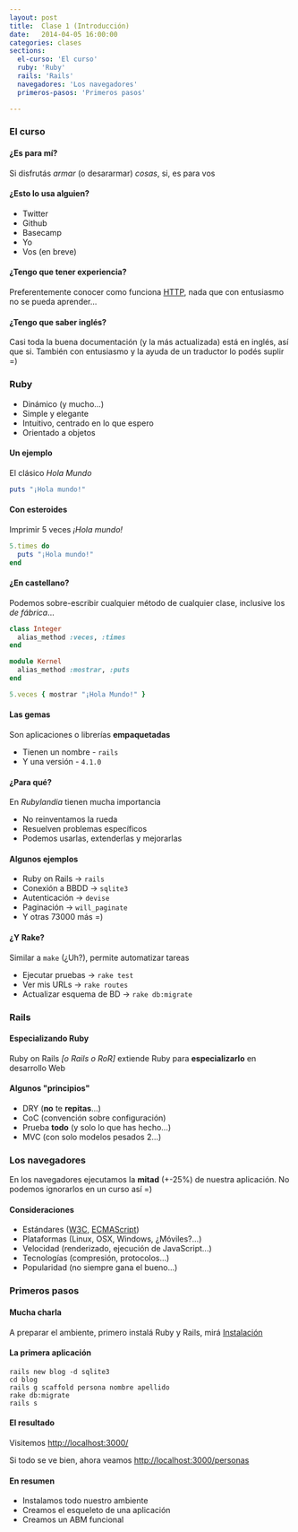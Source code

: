 ```yaml
---
layout: post
title:  Clase 1 (Introducción)
date:   2014-04-05 16:00:00
categories: clases
sections:
  el-curso: 'El curso'
  ruby: 'Ruby'
  rails: 'Rails'
  navegadores: 'Los navegadores'
  primeros-pasos: 'Primeros pasos'

---
```


<div class="page-header"><h3 class="section-anchor" id="el-curso">El curso</h3></div>

#### ¿Es para mí? ####

Si disfrutás _armar_ (o desararmar) _cosas_, si, es para vos

#### ¿Esto lo usa alguien? ####

- Twitter
- Github
- Basecamp
- Yo
- Vos (en breve)

#### ¿Tengo que tener experiencia? ####

Preferentemente conocer como funciona [HTTP][], nada que con entusiasmo no se pueda aprender...

[HTTP]: http://en.wikipedia.org/wiki/Hypertext_Transfer_Protocol "Hypertext Transfer Protocol"

#### ¿Tengo que saber inglés? ####

Casi toda la buena documentación (y la más actualizada) está en inglés, así que
si. También con entusiasmo y la ayuda de un traductor lo podés suplir =)

<div class="page-header"><h3 class="section-anchor" id="ruby">Ruby</h3></div>

- Dinámico (y mucho...)
- Simple y elegante
- Intuitivo, centrado en lo que espero
- Orientado a objetos

#### Un ejemplo ####

El clásico _Hola Mundo_

```ruby
puts "¡Hola mundo!"
```

#### Con esteroides ####

Imprimir 5 veces _¡Hola mundo!_

```ruby
5.times do
  puts "¡Hola mundo!"
end
```

#### ¿En castellano? ####

Podemos sobre-escribir cualquier método de cualquier clase, inclusive los _de fábrica_...

```ruby
class Integer
  alias_method :veces, :times
end

module Kernel
  alias_method :mostrar, :puts
end

5.veces { mostrar "¡Hola Mundo!" }
```

#### Las gemas ####

Son aplicaciones o librerías **empaquetadas**

- Tienen un nombre - <code>rails</code>
- Y una versión - <code>4.1.0</code>

#### ¿Para qué? ####

En _Rubylandia_ tienen mucha importancia

- No reinventamos la rueda
- Resuelven problemas específicos
- Podemos usarlas, extenderlas y mejorarlas

#### Algunos ejemplos ####

- Ruby on Rails → <code>rails</code>
- Conexión a BBDD → <code>sqlite3</code>
- Autenticación → <code>devise</code>
- Paginación → <code>will_paginate</code>
- Y otras 73000 más =)

#### ¿Y Rake? ####

Similar a <code>make</code> (¿Uh?), permite automatizar tareas

- Ejecutar pruebas → <code>rake test</code>
- Ver mis URLs → <code>rake routes</code>
- Actualizar esquema de BD → <code>rake db:migrate</code>

<div class="page-header"><h3 class="section-anchor" id="rails">Rails</h3></div>

#### Especializando Ruby ####

Ruby on Rails _[o Rails o RoR]_ extiende Ruby para **especializarlo** en desarrollo Web

#### Algunos "principios" ####

- DRY (**no** te **repitas**...)
- CoC (convención sobre configuración)
- Prueba **todo** (y solo lo que has hecho...)
- MVC (con solo modelos pesados 2...)

<div class="page-header"><h3 class="section-anchor" id="navegadores">Los navegadores</h3></div>

En los navegadores ejecutamos la **mitad** (+-25%) de nuestra aplicación.
No podemos ignorarlos en un curso así =)

#### Consideraciones ####

- Estándares ([W3C][], [ECMAScript][])
- Plataformas (Linux, OSX, Windows, ¿Móviles?...)
- Velocidad (renderizado, ejecución de JavaScript...)
- Tecnologías (compresión, protocolos...)
- Popularidad (no siempre gana el bueno...)

[W3C]: http://www.w3.org/ "World Wide Web Consortium"
[ECMAScript]: http://www.ecmascript.org/ "ECMAScript"

<div class="page-header"><h3 class="section-anchor" id="primeros-pasos">Primeros pasos</h3></div>

#### Mucha charla ####

A preparar el ambiente, primero instalá Ruby y Rails, mirá [Instalación][]

[Instalación]: /instalacion "Instalación"

#### La primera aplicación ####

```console
rails new blog -d sqlite3
cd blog
rails g scaffold persona nombre apellido
rake db:migrate
rails s
```

#### El resultado ####

Visitemos [http://localhost:3000/](http://localhost:3000/)

Si todo se ve bien, ahora veamos [http://localhost:3000/personas](http://localhost:3000/personas)

#### En resumen ####

- Instalamos todo nuestro ambiente
- Creamos el esqueleto de una aplicación
- Creamos un ABM funcional
